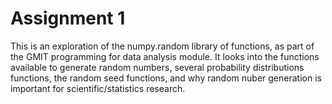 # Assignment 1 #

This is an exploration of the numpy.random library of functions, as part of the GMIT programming for data analysis module. It looks into the functions available to generate random numbers, several probability distributions functions, the random seed functions, and why random nuber generation is important for scientific/statistics research.